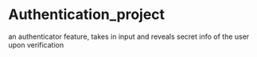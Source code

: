 # Authentication_project
an authenticator feature, takes in input and reveals secret info of the user upon verification
